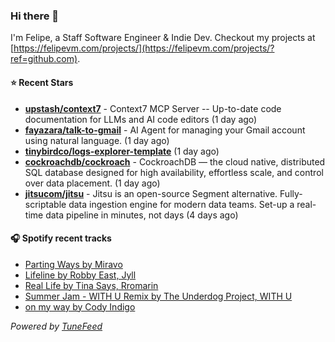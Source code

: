 ### Hi there 👋

I'm Felipe, a Staff Software Engineer & Indie Dev. Checkout my projects at [https://felipevm.com/projects/](https://felipevm.com/projects/?ref=github.com).

#### ⭐ Recent Stars
- **[upstash/context7](https://github.com/upstash/context7)** - Context7 MCP Server -- Up-to-date code documentation for LLMs and AI code editors (1 day ago)
- **[fayazara/talk-to-gmail](https://github.com/fayazara/talk-to-gmail)** - AI Agent for managing your Gmail account using natural language. (1 day ago)
- **[tinybirdco/logs-explorer-template](https://github.com/tinybirdco/logs-explorer-template)** (1 day ago)
- **[cockroachdb/cockroach](https://github.com/cockroachdb/cockroach)** - CockroachDB — the cloud native, distributed SQL database designed for high availability, effortless scale, and control over data placement. (1 day ago)
- **[jitsucom/jitsu](https://github.com/jitsucom/jitsu)** - Jitsu is an open-source Segment alternative. Fully-scriptable data ingestion engine for modern data teams. Set-up a real-time data pipeline in minutes, not days (4 days ago)

#### 🎧 Spotify recent tracks
- [Parting Ways by Miravo](https://open.spotify.com/track/02Pn1TbmDBUymxhDknminH)
- [Lifeline by Robby East, Jyll](https://open.spotify.com/track/3J6XE1BCxefjLuAnYRwKS7)
- [Real Life by Tina Says, Rromarin](https://open.spotify.com/track/6N3QBJjlrwAyXGlX4J7LIW)
- [Summer Jam - WITH U Remix by The Underdog Project, WITH U](https://open.spotify.com/track/2HgWHtLs09T1EFZFzzt3rc)
- [on my way by Cody Indigo](https://open.spotify.com/track/18CZy3hceb5JGyn8pVzgZx)

_Powered by [TuneFeed](https://tunefeed.app?ref=github.com)_
